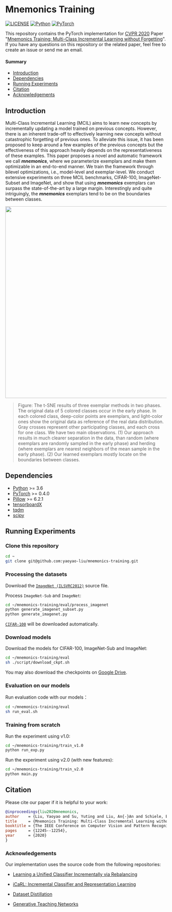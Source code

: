 # Mnemonics Training

[![LICENSE](https://img.shields.io/badge/license-MIT-green?style=flat-square)](https://github.com/yaoyao-liu/mnemonics/blob/master/LICENSE)
[![Python](https://img.shields.io/badge/python-3.6-blue.svg?style=flat-square)](https://www.python.org/)
[![PyTorch](https://img.shields.io/badge/pytorch-0.4.0-%237732a8?style=flat-square)](https://pytorch.org/)

This repository contains the PyTorch implementation for [CVPR 2020](http://cvpr2020.thecvf.com/) Paper "[Mnemonics Training: Multi-Class Incremental Learning without Forgetting](http://openaccess.thecvf.com/content_CVPR_2020/papers/Liu_Mnemonics_Training_Multi-Class_Incremental_Learning_Without_Forgetting_CVPR_2020_paper.pdf)". If you have any questions on this repository or the related paper, feel free to create an issue or send me an email. 

#### Summary

* [Introduction](#introduction)
* [Dependencies](#dependencies)
* [Running Experiments](#running-experiments)
* [Citation](#citation)
* [Acknowledgements](#acknowledgements)

## Introduction

Multi-Class Incremental Learning (MCIL) aims to learn new concepts by incrementally updating a model trained on previous concepts. However, there is an inherent trade-off to effectively learning new concepts without catastrophic forgetting of previous ones. To alleviate this issue, it has been proposed to keep around a few examples of the previous concepts but the effectiveness of this approach heavily depends on the representativeness of these examples. This paper proposes a novel and automatic framework we call ***mnemonics***, where we parameterize exemplars and make them optimizable in an end-to-end manner. We train the framework through bilevel optimizations, i.e., model-level and exemplar-level. We conduct extensive experiments on three MCIL benchmarks, CIFAR-100, ImageNet-Subset and ImageNet, and show that using ***mnemonics*** exemplars can surpass the state-of-the-art by a large margin. Interestingly and quite intriguingly, the ***mnemonics*** exemplars tend to be on the boundaries between classes.


<p align="center">
    <img src="https://yyliu.net/images/misc/mnemonics.png" width="600"/>
</p>

> Figure: The t-SNE results of three exemplar methods in two phases. The original data of 5 colored classes occur in the early phase. In each colored class, deep-color points are exemplars, and light-color ones show the original data as reference of the real data distribution. Gray crosses represent other participating classes, and each cross for one class. We have two main observations. (1) Our approach results in much clearer separation in the data, than random (where exemplars are randomly sampled in the early phase) and herding (where exemplars are nearest neighbors of the mean sample in the early phase). (2) Our learned exemplars mostly locate on the boundaries between classes.

## Dependencies

- [Python](https://www.python.org/) >= 3.6
- [PyTorch](https://pytorch.org/) >= 0.4.0
- [Pillow](https://pillow.readthedocs.io/en/stable/) >= 6.2.1
- [tensorboardX](https://github.com/lanpa/tensorboardX)
- [tqdm](https://github.com/tqdm/tqdm)
- [scipy](https://www.scipy.org/)


## Running Experiments


### Clone this repository

```bash
cd ~
git clone git@github.com:yaoyao-liu/mnemonics-training.git
```

### Processing the datasets

Download the [`ImageNet (ILSVRC2012)`](http://www.image-net.org/) source file.

Process `ImageNet-Sub` and `ImageNet`:
```bash
cd ~/mnemonics-training/eval/process_imagenet
python generate_imagenet_subset.py
python generate_imagenet.py
```

[`CIFAR-100`](https://www.cs.toronto.edu/~kriz/cifar.html) will be downloaded automatically.

### Download models

Download the models for CIFAR-100, ImageNet-Sub and ImageNet:
```bash
cd ~/mnemonics-training/eval
sh ./script/download_ckpt.sh
```

You may also download the checkpoints on [Google Drive](https://drive.google.com/file/d/1sKO2BOssWgTFBNZbM50qDzgk6wqg4_l8/view?usp=sharing).

### Evaluation on our models

Run evaluation code with our models：
```bash
cd ~/mnemonics-training/eval
sh run_eval.sh
```

### Training from scratch

Run the experiment using v1.0:
```bash
cd ~/mnemonics-training/train_v1.0
python run_exp.py
```

Run the experiment using v2.0 (with new features):
```bash
cd ~/mnemonics-training/train_v2.0
python main.py
```

## Citation

Please cite our paper if it is helpful to your work:

```bibtex
@inproceedings{liu2020mnemonics,
author    = {Liu, Yaoyao and Su, Yuting and Liu, An{-}An and Schiele, Bernt and Sun, Qianru},
title     = {Mnemonics Training: Multi-Class Incremental Learning without Forgetting},
booktitle = {The IEEE Conference on Computer Vision and Pattern Recognition (CVPR)},
pages     = {12245--12254},
year      = {2020}
}
```

### Acknowledgements

Our implementation uses the source code from the following repositories:

* [Learning a Unified Classifier Incrementally via Rebalancing](https://github.com/hshustc/CVPR19_Incremental_Learning)

* [iCaRL: Incremental Classifier and Representation Learning](https://github.com/srebuffi/iCaRL)

* [Dataset Distillation](https://github.com/SsnL/dataset-distillation)

* [Generative Teaching Networks](https://github.com/uber-research/GTN)
